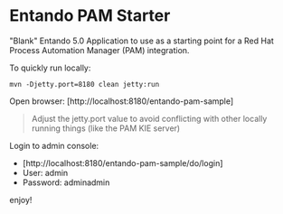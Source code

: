 # Entando PAM Starter

"Blank" Entando 5.0 Application to use as a starting point for a Red Hat Process Automation Manager (PAM) integration.

To quickly run locally:

```
mvn -Djetty.port=8180 clean jetty:run
```

Open browser: [http://localhost:8180/entando-pam-sample]

> Adjust the jetty.port value to avoid conflicting with other locally running things (like the PAM KIE server)

Login to admin console:
* [http://localhost:8180/entando-pam-sample/do/login]
* User: admin
* Password: adminadmin

enjoy!
